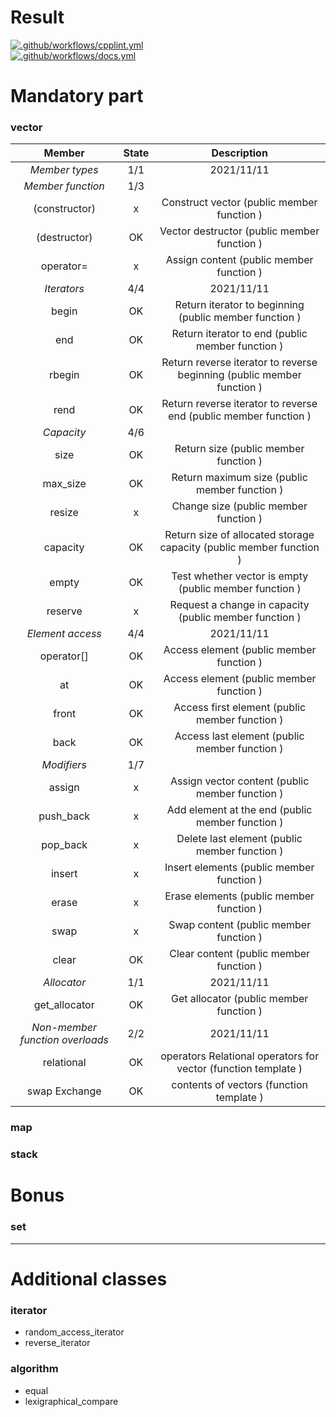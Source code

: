 # Result

[![.github/workflows/cpplint.yml](https://github.com/c3b5aw/ft_containers/actions/workflows/cpplint.yml/badge.svg?branch=main)](https://github.com/c3b5aw/ft_containers/actions/workflows/cpplint.yml) <br />
[![.github/workflows/docs.yml](https://github.com/c3b5aw/ft_containers/actions/workflows/docs.yml/badge.svg?branch=main)](https://github.com/c3b5aw/ft_containers/actions/workflows/docs.yml)

# Mandatory part

### vector

| **Member** | **State** | **Description** |
|:--------------------:|:-----:|:-----:|
| *Member types* | 1/1 | 2021/11/11 |
| *Member function* | 1/3 |  |
| (constructor) | x | Construct vector (public member function ) 	|
| (destructor) 	| OK | Vector destructor (public member function ) 	|
| operator= 	| x | Assign content (public member function ) 		|
| *Iterators* | 4/4 | 2021/11/11 |
| begin 	| OK | Return iterator to beginning (public member function ) 						|
| end 		| OK | Return iterator to end (public member function ) 								|
| rbegin 	| OK | Return reverse iterator to reverse beginning (public member function ) 		|
| rend 		| OK | Return reverse iterator to reverse end (public member function ) 				|
| *Capacity* | 4/6 | |
| size 			| OK |  Return size (public member function )									|
| max_size 		| OK |  Return maximum size (public member function )						|
| resize 		| x |  Change size (public member function )								|
| capacity 		| OK |  Return size of allocated storage capacity (public member function )	|
| empty 		| OK |  Test whether vector is empty (public member function )				|
| reserve 		| x |  Request a change in capacity (public member function )				|
| *Element access* | 4/4 | 2021/11/11 |
| operator[] 	| OK | Access element (public member function ) 			|
| at 			| OK | Access element (public member function ) 			|
| front 		| OK | Access first element (public member function )	|
| back 			| OK | Access last element (public member function )		|
| *Modifiers* | 1/7 | |
| assign 	| x | Assign vector content (public member function )	|
| push_back | x | Add element at the end (public member function )	|
| pop_back 	| x | Delete last element (public member function )		|
| insert 	| x | Insert elements (public member function )			|
| erase 	| x | Erase elements (public member function )			|
| swap 		| x | Swap content (public member function )			|
| clear 	| OK | Clear content (public member function )			|
| *Allocator* | 1/1 | 2021/11/11 |
| get_allocator | OK | Get allocator (public member function ) |
| *Non-member function overloads* | 2/2 | 2021/11/11 |
| relational  	| OK | operators Relational operators for vector (function template )|
| swap Exchange | OK | contents of vectors (function template )						|

### map

### stack

# Bonus

### set

---

# Additional classes

### iterator

- random_access_iterator
- reverse_iterator

### algorithm

- equal
- lexigraphical_compare